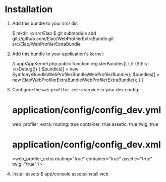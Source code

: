 Installation
============

1. Add this bundle to your src/ dir:

    $ mkdir -p src/Elao
    $ git submodule add git://github.com/Elao/WebProfilerExtraBundle.git src/Elao/WebProfilerExtraBundle


2. Add this bundle to your application's kernel:

    // app/AppKernel.php
    public function registerBundles()
    {
        if ($this->isDebug()) {
            $bundles[] = new Symfony\Bundle\WebProfilerBundle\WebProfilerBundle();
            $bundles[] = new Elao\WebProfilerExtraBundle\WebProfilerExtraBundle();
        }
    }


3. Configure the `web_profiler_extra` service in your dev config:

    # application/config/config_dev.yml
    web_profiler_extra:
        routing:    true
        container:  true
        assetic:    true
        twig:       true

    # application/config/config_dev.xml
    <web_profiler_extra
        routing="true"
        container="true"
        assetic="true"
        twig="true"
    />


4. Install assets
    $ app/console assets:install web
